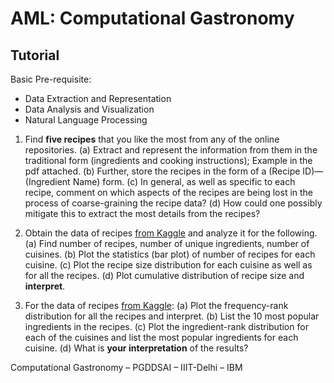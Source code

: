 # AML: Computational Gastronomy

## Tutorial

Basic Pre-requisite:
- Data Extraction and Representation
- Data Analysis and Visualization
- Natural Language Processing


1. Find **five recipes** that you like the most from any of the online repositories.
    (a) Extract and represent the information from them in the traditional form (ingredients and
       cooking instructions); Example in the pdf attached.
    (b) Further, store the recipes in the form of a (Recipe ID)—(Ingredient Name) form.
    (c) In general, as well as specific to each recipe, comment on which aspects of the recipes are
       being lost in the process of coarse-graining the recipe data? 
    (d) How could one possibly mitigate this to extract the most details from the recipes? 

2. Obtain the data of recipes [from Kaggle](https://www.kaggle.com/kaggle/recipe-ingredients-dataset) and analyze it for the following.
    (a) Find number of recipes, number of unique ingredients, number of cuisines. 
    (b) Plot the statistics (bar plot) of number of recipes for each cuisine. 
    (c) Plot the recipe size distribution for each cuisine as well as for all the recipes.
    (d) Plot cumulative distribution of recipe size and **interpret**.
3. For the data of recipes [from Kaggle](https://www.kaggle.com/kaggle/recipe-ingredients-dataset):
    (a) Plot the frequency-rank distribution for all the recipes and interpret. 
    (b) List the 10 most popular ingredients in the recipes. 
    (c) Plot the ingredient-rank distribution for each of the cuisines and list the most popular
       ingredients for each cuisine. 
    (d) What is **your interpretation** of the results? 

Computational Gastronomy – PGDDSAI – IIIT-Delhi – IBM

